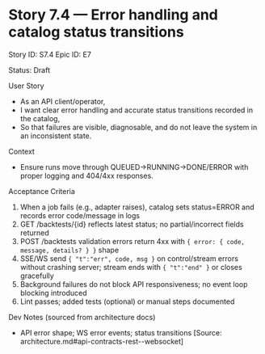 # Story 7.4 — Error handling and catalog status transitions
Story ID: S7.4
Epic ID: E7



Status: Draft

User Story
- As an API client/operator,
- I want clear error handling and accurate status transitions recorded in the catalog,
- So that failures are visible, diagnosable, and do not leave the system in an inconsistent state.

Context
- Ensure runs move through QUEUED→RUNNING→DONE/ERROR with proper logging and 404/4xx responses.

Acceptance Criteria
1) When a job fails (e.g., adapter raises), catalog sets status=ERROR and records error code/message in logs
2) GET /backtests/{id} reflects latest status; no partial/incorrect fields returned
3) POST /backtests validation errors return 4xx with `{ error: { code, message, details? } }` shape
4) SSE/WS send `{ "t":"err", code, msg }` on control/stream errors without crashing server; stream ends with `{ "t":"end" }` or closes gracefully
5) Background failures do not block API responsiveness; no event loop blocking introduced
6) Lint passes; added tests (optional) or manual steps documented

Dev Notes (sourced from architecture docs)
- API error shape; WS error events; status transitions [Source: architecture.md#api-contracts-rest--websocket]
- Operability logging fields [Source: architecture.md#operability--observability]
- Catalog schema fields for status and metrics [Source: architecture.md#catalog-schema-sqlite-ddl]

Technical Specifications
- Services/backtests: try/except around subprocess launch and quick validation; return 4xx on bad inputs
- Jobs/run_backtest.py: try/except around adapter; set RUNNING→ERROR on exception; include duration_ms
- Streamer/WS/SSE: validate control payloads; send errs; ensure cleanup on disconnect

Tasks / Subtasks
- Add validation and structured errors to POST handler and services
- Add failure handling in run job: set status ERROR; log with run_id and error code/message
- Add WS/SSE error event sending and graceful termination
- Verify GET endpoints reflect updated status

Testing & Validation
- Simulate adapter failure: confirm status ERROR and logs
- Send invalid POST body: confirm 4xx error shape
- Send bad WS control: confirm `{ "t":"err" }` and stream stability

Definition of Done
- Failures are logged with context; catalog transitions are correct; clients receive standardized errors; system remains responsive.
